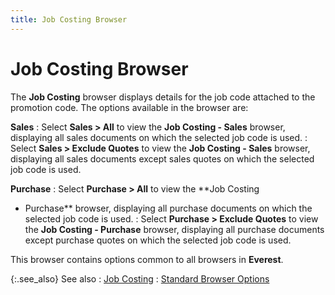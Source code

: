 ```yaml
---
title: Job Costing Browser
---
```


# Job Costing Browser


The **Job Costing** browser displays  details for the job code attached to the promotion code. The options available  in the browser are:


**Sales**
: Select **Sales &gt; 
 All** to view the **Job Costing - 
 Sales** browser, displaying all sales documents on which the selected  job code is used.
: Select **Sales &gt; 
 Exclude Quotes** to view the **Job 
 Costing - Sales** browser, displaying all sales documents except  sales quotes on which the selected job code is used.


**Purchase**
: Select **Purchase 
 &gt; All** to view the **Job Costing 
 - Purchase** browser, displaying all purchase documents on which  the selected job code is used.
: Select **Purchase 
 &gt; Exclude Quotes** to view the **Job 
 Costing - Purchase** browser, displaying all purchase documents except  purchase quotes on which the selected job code is used.


This browser contains options common to all browsers in **Everest**.


{:.see_also}
See also
: [Job  Costing]({{site.sc_chm}}/options/job-costing/job_costing.html)
: [Standard  Browser Options]({{site.wwe_chm}}/everest-client/ui/browsers/standard_browser_options.html)
